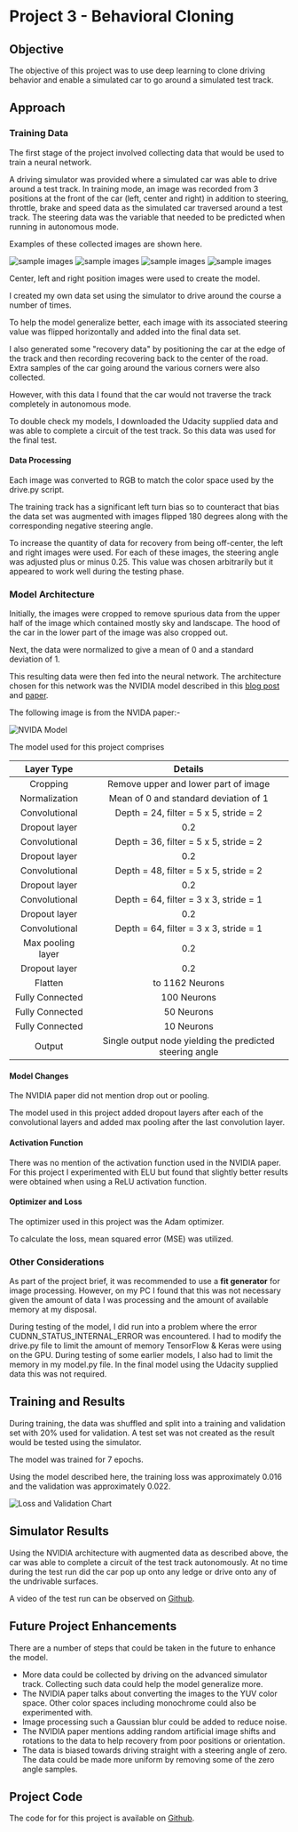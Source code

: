 # Project 3 - Behavioral Cloning

## Objective

The objective of this project was to use deep learning to clone driving behavior and enable a simulated car to go around a simulated test track.

## Approach

### Training Data

The first stage of the project involved collecting data that would be used to train a neural network. 

A driving simulator was provided where a simulated car was able to drive around a test track. In training mode, an image was recorded from 3 positions at the front of the car (left, center and right) in addition to steering, throttle, brake and speed data as the simulated car traversed around a test track. The steering data was the variable that needed to be predicted when running in autonomous mode. 

Examples of these collected images are shown here. 

![sample images](writeup_images/center_2016_12_01_13_34_44_228.jpg)
![sample images](writeup_images/center_2016_12_01_13_43_32_168.jpg)
![sample images](writeup_images/left_2016_12_01_13_43_44_755.jpg)
![sample images](writeup_images/right_2016_12_01_13_34_16_158.jpg)

Center, left and right position images were used to create the model. 

I created my own data set using the simulator to drive around the course a number of times.

To help the model generalize better, each image with its associated steering value was flipped horizontally and added into the final data set. 

I also generated some "recovery data" by positioning the car at the edge of the track and then recording recovering back to the center of the road. Extra samples of the car going around the various corners were also collected. 

However, with this data I found that the car would not traverse the track completely in autonomous mode. 

To double check my models, I downloaded the Udacity supplied data and was able to complete a circuit of the test track. So this data was used for the final test. 

#### Data Processing

Each image was converted to RGB to match the color space used by the drive.py script.

The training track has a significant left turn bias so to counteract that bias the data set was augmented with images flipped 180 degrees along with the corresponding negative steering angle. 

To increase the quantity of data for recovery from being off-center, the left and right images were used. For each of these images, the steering angle was adjusted plus or minus 0.25. This value was chosen arbitrarily but it appeared to work well during the testing phase. 

### Model Architecture

Initially, the images were cropped to remove spurious data from the upper half of the image which contained mostly sky and landscape. The hood of the car in the lower part of the image was also cropped out. 

Next, the data were normalized to give a mean of 0 and a standard deviation of 1.

This resulting data were then fed into the neural network. The architecture chosen for this network was the NVIDIA model described in this [blog post](https://devblogs.nvidia.com/parallelforall/deep-learning-self-driving-cars/) and [paper](https://arxiv.org/pdf/1604.07316v1.pdf).

The following image is from the NVIDA paper:-

![NVIDA Model](writeup_images/cnn-architecture-768x1095.png)

The model used for this project comprises 

| Layer Type | Details |
|:---:|:---:|
|Cropping| Remove upper and lower part of image|
|Normalization| Mean of 0 and standard deviation of 1|
|Convolutional| Depth = 24, filter = 5 x 5, stride = 2 |
|Dropout layer| 0.2|
|Convolutional| Depth = 36, filter = 5 x 5, stride = 2 |
|Dropout layer| 0.2|
|Convolutional| Depth = 48, filter = 5 x 5, stride = 2 |
|Dropout layer| 0.2|
|Convolutional| Depth = 64, filter = 3 x 3, stride = 1 |
|Dropout layer| 0.2|
|Convolutional| Depth = 64, filter = 3 x 3, stride = 1 |
|Max pooling layer| 0.2|
|Dropout layer| 0.2|
|Flatten|to 1162 Neurons |
|Fully Connected | 100 Neurons |
|Fully Connected | 50 Neurons |
|Fully Connected | 10 Neurons |
|Output|Single output node yielding the predicted steering angle|


#### Model Changes

The NVIDIA paper did not mention drop out or pooling.

The model used in this project added dropout layers after each of the convolutional layers and added max pooling after the last convolution layer.

#### Activation Function

There was no mention of the activation function used in the NVIDIA paper. For this project I experimented with ELU but found that slightly better results were obtained when using a ReLU activation function.  

#### Optimizer and Loss

The optimizer used in this project was the Adam optimizer.

To calculate the loss, mean squared error (MSE) was utilized.



### Other Considerations

As part of the project brief, it was recommended to use a **fit generator** for image processing. However, on my PC I found that this was not necessary given the amount of data I was processing and the amount of available memory at my disposal.

During testing of the model, I did run into a problem where the error CUDNN_STATUS_INTERNAL_ERROR was encountered. I had to modify the drive.py file to limit the amount of memory TensorFlow & Keras were using on the GPU. During testing of some earlier models, I also had to limit the memory in my model.py file. In the final model using the Udacity supplied data this was not required.


## Training and Results

During training, the data was shuffled and split into a training and validation set with 20% used for validation.  A test set was not created as the result would be tested using the simulator. 

The model was trained for 7 epochs.

Using the model described here, the training loss was approximately 0.016 and the validation was approximately 0.022. 

![Loss and Validation Chart](writeup_images/mse_per_epoch-5.png)

## Simulator Results

Using the NVIDIA architecture with augmented data as described above, the car was able to complete a circuit of the test track autonomously. At no time during the test run did the car pop up onto any ledge or drive onto any of the undrivable surfaces. 

A video of the test run can be observed on [Github](https://github.com/dvd940/Udacity_Self-Driving_Car/tree/master/Project3).

## Future Project Enhancements

There are a number of steps that could be taken in the future to enhance the model. 

* More data could be collected by driving on the advanced simulator track. Collecting such data could help the model generalize more. 
* The NVIDIA paper talks about converting the images to the YUV color space. Other color spaces including monochrome could also be experimented with.
* Image processing such a Gaussian blur could be added to reduce noise. 
* The NVIDIA paper mentions adding random artificial image shifts and rotations to the data to help recovery from poor positions or orientation. 
* The data is biased towards driving straight with a steering angle of zero. The data could be made more uniform by removing some of the zero angle samples.


## Project Code

The code for for this project is available on [Github](https://github.com/dvd940/Udacity_Self-Driving_Car/tree/master/Project3).